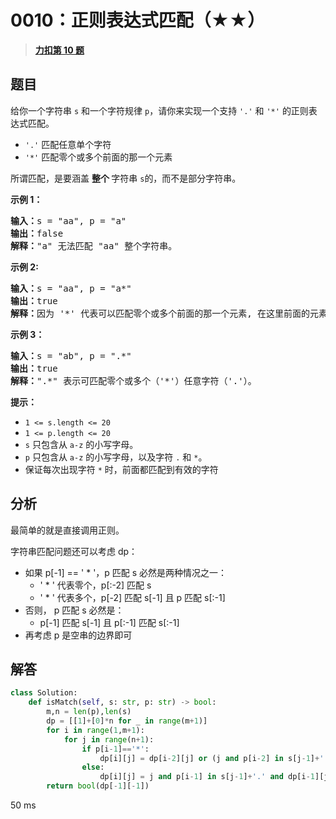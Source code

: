 # 0010：正则表达式匹配（★★）


> <u>**[力扣第 10 题](https://leetcode.cn/problems/regular-expression-matching/)**</u>

## 题目

<p>给你一个字符串 <code>s</code> 和一个字符规律 <code>p</code>，请你来实现一个支持 <code>'.'</code> 和 <code>'*'</code> 的正则表达式匹配。</p>

<ul>
<li><code>'.'</code> 匹配任意单个字符</li>
<li><code>'*'</code> 匹配零个或多个前面的那一个元素</li>
</ul>

<p>所谓匹配，是要涵盖 <strong>整个 </strong>字符串 <code>s</code>的，而不是部分字符串。</p>


<p><strong>示例 1：</strong></p>

<pre>
<strong>输入：</strong>s = "aa", p = "a"
<strong>输出：</strong>false
<strong>解释：</strong>"a" 无法匹配 "aa" 整个字符串。
</pre>

<p><strong>示例 2:</strong></p>

<pre>
<strong>输入：</strong>s = "aa", p = "a*"
<strong>输出：</strong>true
<strong>解释：</strong>因为 '*' 代表可以匹配零个或多个前面的那一个元素, 在这里前面的元素就是 'a'。因此，字符串 "aa" 可被视为 'a' 重复了一次。
</pre>

<p><strong>示例 3：</strong></p>

<pre>
<strong>输入：</strong>s = "ab", p = ".*"
<strong>输出：</strong>true
<strong>解释：</strong>".*" 表示可匹配零个或多个（'*'）任意字符（'.'）。
</pre>



<p><strong>提示：</strong></p>

<ul>
<li><code>1 &lt;= s.length &lt;= 20</code></li>
<li><code>1 &lt;= p.length &lt;= 20</code></li>
<li><code>s</code> 只包含从 <code>a-z</code> 的小写字母。</li>
<li><code>p</code> 只包含从 <code>a-z</code> 的小写字母，以及字符 <code>.</code> 和 <code>*</code>。</li>
<li>保证每次出现字符 <code>*</code> 时，前面都匹配到有效的字符</li>
</ul>


## 分析


最简单的就是直接调用正则。

字符串匹配问题还可以考虑 dp：
- 如果 p[-1] == ' * '，p 匹配 s 必然是两种情况之一：
	- ' * ' 代表零个，p[:-2] 匹配 s
	- ' * ' 代表多个，p[-2] 匹配 s[-1] 且 p 匹配 s[:-1]
- 否则， p 匹配 s 必然是：
	- p[-1] 匹配 s[-1] 且 p[:-1] 匹配 s[:-1]
- 再考虑 p 是空串的边界即可

## 解答

```python
class Solution:
    def isMatch(self, s: str, p: str) -> bool:
        m,n = len(p),len(s)
        dp = [[1]+[0]*n for _ in range(m+1)]
        for i in range(1,m+1):
            for j in range(n+1):
                if p[i-1]=='*':
                    dp[i][j] = dp[i-2][j] or (j and p[i-2] in s[j-1]+'.' and dp[i][j-1])
                else:
                    dp[i][j] = j and p[i-1] in s[j-1]+'.' and dp[i-1][j-1]
        return bool(dp[-1][-1])
```
50 ms
